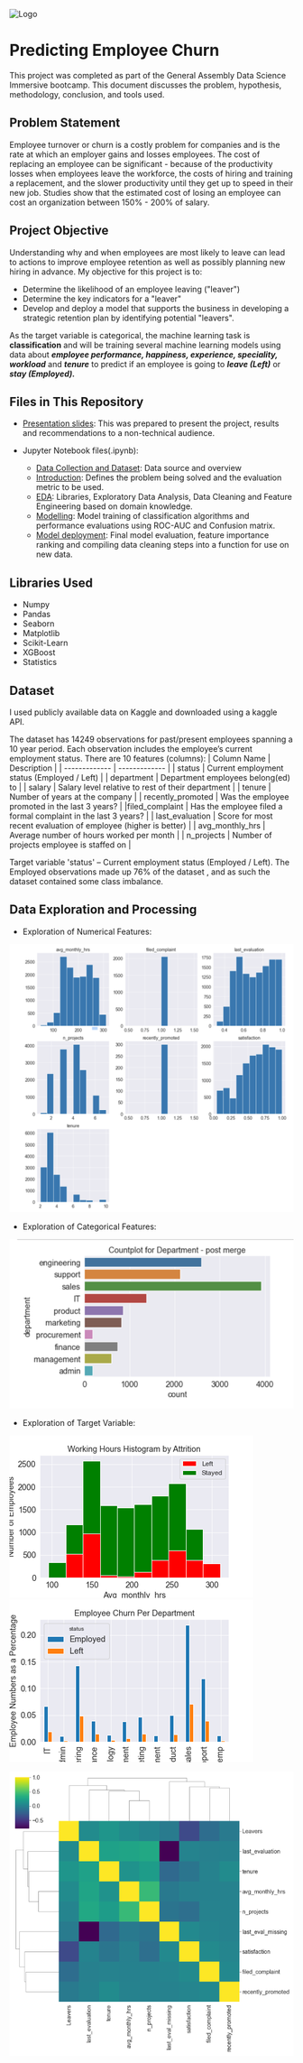 ![Logo](https://miro.medium.com/max/1400/1*oRKwlu787m3gjN-wDEKL_g.png)

# Predicting Employee Churn

This project was completed as part of the General Assembly Data Science Immersive bootcamp. This document discusses the problem, hypothesis, methodology, conclusion, and tools used.


 


## Problem Statement
Employee turnover or churn is a costly problem for companies and is the rate at which an employer gains and losses employees. 
The cost of replacing an employee can be significant - because of the productivity losses when employees leave the workforce, the costs of hiring and training a replacement, and the slower productivity until they get up to speed in their new job. Studies show that the estimated cost of losing an employee can cost an organization between 150% - 200% of salary.
## Project Objective
Understanding why and when employees are most likely to leave can lead to actions to improve employee retention as well as possibly planning new hiring in advance. 
My objective for this project is to:
- Determine the likelihood of an employee leaving ("leaver")
- Determine the key indicators for a "leaver"
- Develop and deploy a model that supports the business in developing a strategic retention plan by identifying potential "leavers".

As the target variable is categorical, the machine learning task is **classification** and will be training several machine learning models using data about ***employee performance, happiness, experience, speciality, workload*** and ***tenure*** to predict if an employee is going to ***leave (Left)*** or ***stay (Employed).***
## Files in This Repository
- [Presentation slides](https://github.com/Chris-N-E/GA_Capstone_project/blob/main/Capstone_Presentation.key): This was prepared to present the project, results and recommendations to a non-technical audience.
- Jupyter Notebook files(.ipynb):
    
    - [Data Collection and Dataset](https://github.com/Chris-N-E/GA_Capstone_project/tree/main/Capstone_Kaggle_Download): Data source and overview
    - [Introduction](https://github.com/Chris-N-E/GA_Capstone_project/blob/main/Capstone_Modelling/Introduction.ipynb): Defines the problem being solved and the evaluation metric to be used.
    - [EDA](https://github.com/Chris-N-E/GA_Capstone_project/blob/main/Capstone_Modelling/EDA.ipynb): Libraries, Exploratory Data Analysis, Data Cleaning and Feature Engineering based on domain knowledge.
    - [Modelling](https://github.com/Chris-N-E/GA_Capstone_project/blob/main/Capstone_Modelling/Modelling.ipynb): Model training  of classification algorithms and performance evaluations using ROC-AUC and Confusion matrix.
    - [Model deployment](https://github.com/Chris-N-E/GA_Capstone_project/blob/main/Capstone_Modelling/Model_Deployment.ipynb): Final model evaluation, feature importance ranking and compiling data cleaning steps into a function for use on new data.
## Libraries Used
- Numpy
- Pandas
- Seaborn
- Matplotlib
- Scikit-Learn
- XGBoost
- Statistics

## Dataset
I used publicly available data on Kaggle and downloaded using a kaggle API. 

The dataset has 14249 observations for past/present employees spanning a 10 year period.
Each observation includes the employee’s current employment status.
There are 10 features (columns):
| Column Name  | Description |
| ------------- | ------------- |
| status  | Current employment status (Employed / Left)  |
| 	department  | Department employees belong(ed) to  |
| salary	  | Salary level relative to rest of their department  |
| tenure  | Number of years at the company  |
| recently_promoted  | Was the employee promoted in the last 3 years?  |
|filed_complaint  | Has the employee filed a formal complaint in the last 3 years?  |
| last_evaluation  | Score for most recent evaluation of employee (higher is better)  |
| avg_monthly_hrs  | Average number of hours worked per month  |
| n_projects  | Number of projects employee is staffed on  |

Target variable 'status' – Current employment status (Employed / Left). The Employed observations made up 76% of the dataset , and as such the dataset contained some class imbalance.


## Data Exploration and Processing

- Exploration of Numerical Features:

![image1](Capstone_Modelling/Histoplot%20of%20Numerical%20Features.png)


- Exploration of Categorical Features:

![image2](Capstone_Modelling/Department.png)

- Exploration of Target Variable:

![image3](Capstone_Modelling/Working%20hours%20by%20Attrition.png)![image4](Capstone_Modelling/Churn_bar_chart.png)

![image5](Capstone_Modelling/Leavers%20correlation%20clustermap.png)



